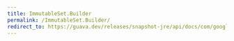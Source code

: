 ```yaml
---
title: ImmutableSet.Builder
permalink: /ImmutableSet.Builder/
redirect_to: https://guava.dev/releases/snapshot-jre/api/docs/com/google/common/collect/ImmutableSet.Builder.html
---
```

